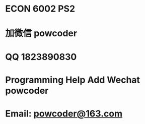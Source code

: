 # ECON 6002 PS2
# 加微信 powcoder

# QQ 1823890830

# Programming Help Add Wechat powcoder

# Email: powcoder@163.com

